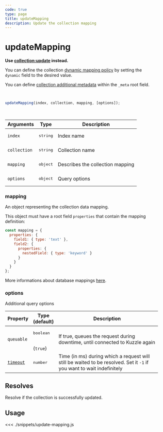 ```yaml
---
code: true
type: page
title: updateMapping
description: Update the collection mapping
---
```


# updateMapping

<SinceBadge version="Kuzzle 1.7.1" />
<DeprecatedBadge version="Kuzzle 2.1.0"/>

__Use [collection:update](/sdk/js/7/controllers/collection/update/) instead.__

You can define the collection [dynamic mapping policy](/core/2/guides/main-concepts/data-storage#mappings-dynamic-policy) by setting the `dynamic` field to the desired value.

You can define [collection additional metadata](/core/2/guides/main-concepts/data-storage#mappings-metadata) within the `_meta` root field.

<br/>

```js
updateMapping(index, collection, mapping, [options]);
```

<br/>

| Arguments    | Type              | Description                      |
| ------------ | ----------------- | -------------------------------- |
| `index`      | <pre>string</pre> | Index name                       |
| `collection` | <pre>string</pre> | Collection name                  |
| `mapping`    | <pre>object</pre> | Describes the collection mapping |
| `options`    | <pre>object</pre> | Query options                    |

### mapping

An object representing the collection data mapping.

This object must have a root field `properties` that contain the mapping definition:

```js
const mapping = {
  properties: {
    field1: { type: 'text' },
    field2: {
      properties: {
        nestedField: { type: 'keyword' }
      }
    }
  }
};
```

More informations about database mappings [here](/core/2/guides/main-concepts/data-storage).

### options

Additional query options

| Property   | Type<br/>(default)              | Description                                                                                                           |
| ---------- | ------------------------------- | --------------------------------------------------------------------------------------------------------------------- |
| `queuable` | <pre>boolean</pre><br/>(`true`) | If true, queues the request during downtime, until connected to Kuzzle again                                          |
| [`timeout`](/sdk/7/core-classes/kuzzle/query#timeout)  | <pre>number</pre>               | Time (in ms) during which a request will still be waited to be resolved. Set it `-1` if you want to wait indefinitely |

## Resolves

Resolve if the collection is successfully updated.

## Usage

<<< ./snippets/update-mapping.js
